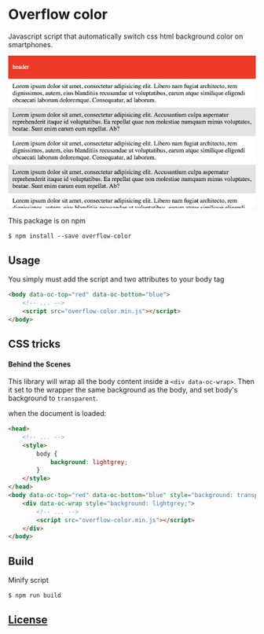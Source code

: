 # Overflow color

Javascript script that automatically switch css html background color on smartphones.

![Demo](gif.gif)

This package is on npm
```console
$ npm install --save overflow-color
```

## Usage

You simply must add the script and two attributes to your body tag

```html
<body data-oc-top="red" data-oc-bottom="blue">
    <!-- ... -->
    <script src="overflow-color.min.js"></script>
</body>
```

## CSS tricks
#### Behind the Scenes

This library will wrap all the body content inside a `<div data-oc-wrap>`.
Then it set to the wrapper the same background as the body, and set body's background to `transparent`.

when the document is loaded:
```html
<head>
    <!-- ... -->
    <style>
        body {
            background: lightgrey;
        }
    </style>
</head>
<body data-oc-top="red" data-oc-bottom="blue" style="background: transparent;">
    <div data-oc-wrap style="background: lightgrey;">
        <!-- ... -->
        <script src="overflow-color.min.js"></script>
    </div>
</body>
```

## Build

Minify script
```console
$ npm run build
```

## [License](LICENSE.txt)

